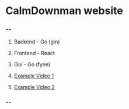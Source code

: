 # CalmDownman website

### --

1. Backend - Go (gin)
2. Frontend - React
3. Gui - Go (fyne)

4. [Example Video 1](https://www.youtube.com/watch?v=ZkWQgpgCJ4k&t=400s)
5. [Example Video 2](https://www.youtube.com/watch?v=ZkWQgpgCJ4k&t=390s)

### --
